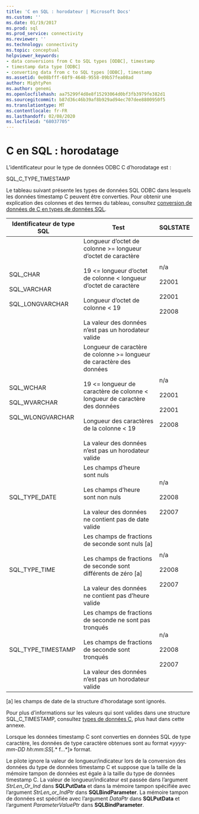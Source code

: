 ```yaml
---
title: 'C en SQL : horodateur | Microsoft Docs'
ms.custom: ''
ms.date: 01/19/2017
ms.prod: sql
ms.prod_service: connectivity
ms.reviewer: ''
ms.technology: connectivity
ms.topic: conceptual
helpviewer_keywords:
- data conversions from C to SQL types [ODBC], timestamp
- timestamp data type [ODBC]
- converting data from c to SQL types [ODBC], timestamp
ms.assetid: 0e08bfff-68f9-4648-9558-09b57fea08ad
author: MightyPen
ms.author: genemi
ms.openlocfilehash: aa75299f4d8e8f15293064d0bf3fb3979fe382d1
ms.sourcegitcommit: b87d36c46b39af8b929ad94ec707dee8800950f5
ms.translationtype: MT
ms.contentlocale: fr-FR
ms.lasthandoff: 02/08/2020
ms.locfileid: "68037705"
---
```

# <a name="c-to-sql-timestamp"></a>C en SQL : horodatage
L’identificateur pour le type de données ODBC C d’horodatage est :  
  
 SQL_C_TYPE_TIMESTAMP  
  
 Le tableau suivant présente les types de données SQL ODBC dans lesquels les données timestamp C peuvent être converties. Pour obtenir une explication des colonnes et des termes du tableau, consultez [conversion de données de C en types de données SQL](../../../odbc/reference/appendixes/converting-data-from-c-to-sql-data-types.md).  
  
|Identificateur de type SQL|Test|SQLSTATE|  
|-------------------------|----------|--------------|  
|SQL_CHAR<br /><br /> SQL_VARCHAR<br /><br /> SQL_LONGVARCHAR|Longueur d’octet de colonne >= longueur d’octet de caractère<br /><br /> 19 <= longueur d’octet de colonne < longueur d’octet de caractère<br /><br /> Longueur d’octet de colonne < 19<br /><br /> La valeur des données n’est pas un horodateur valide|n/a<br /><br /> 22001<br /><br /> 22001<br /><br /> 22008|  
|SQL_WCHAR<br /><br /> SQL_WVARCHAR<br /><br /> SQL_WLONGVARCHAR|Longueur de caractère de colonne >= longueur de caractère des données<br /><br /> 19 <= longueur de caractère de colonne < longueur de caractère des données<br /><br /> Longueur des caractères de la colonne < 19<br /><br /> La valeur des données n’est pas un horodateur valide|n/a<br /><br /> 22001<br /><br /> 22001<br /><br /> 22008|  
|SQL_TYPE_DATE|Les champs d’heure sont nuls<br /><br /> Les champs d’heure sont non nuls<br /><br /> La valeur des données ne contient pas de date valide|n/a<br /><br /> 22008<br /><br /> 22007|  
|SQL_TYPE_TIME|Les champs de fractions de seconde sont nuls [a]<br /><br /> Les champs de fractions de seconde sont différents de zéro [a]<br /><br /> La valeur des données ne contient pas d’heure valide|n/a<br /><br /> 22008<br /><br /> 22007|  
|SQL_TYPE_TIMESTAMP|Les champs de fractions de seconde ne sont pas tronqués<br /><br /> Les champs de fractions de seconde sont tronqués<br /><br /> La valeur des données n’est pas un horodateur valide|n/a<br /><br /> 22008<br /><br /> 22007|  
  
 [a] les champs de date de la structure d’horodatage sont ignorés.  
  
 Pour plus d’informations sur les valeurs qui sont valides dans une structure SQL_C_TIMESTAMP, consultez [types de données C](../../../odbc/reference/appendixes/c-data-types.md), plus haut dans cette annexe.  
  
 Lorsque les données timestamp C sont converties en données SQL de type caractère, les données de type caractère obtenues sont au format «*yyyy*-*mm*-*DD* *hh*:*mm*:*SS*[.* f...*]» format.  
  
 Le pilote ignore la valeur de longueur/indicateur lors de la conversion des données du type de données timestamp C et suppose que la taille de la mémoire tampon de données est égale à la taille du type de données timestamp C. La valeur de longueur/indicateur est passée dans l’argument *StrLen_Or_Ind* dans **SQLPutData** et dans la mémoire tampon spécifiée avec l’argument *StrLen_or_IndPtr* dans **SQLBindParameter**. La mémoire tampon de données est spécifiée avec l’argument *DataPtr* dans **SQLPutData** et l’argument *ParameterValuePtr* dans **SQLBindParameter**.
